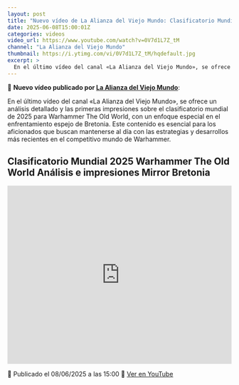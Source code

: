 ```yaml
---
layout: post
title: "Nuevo vídeo de La Alianza del Viejo Mundo: Clasificatorio Mundial 2025 Warhammer The Old World Análisis e impresiones Mirror Bretonia"
date: 2025-06-08T15:00:01Z
categories: videos
video_url: https://www.youtube.com/watch?v=0V7d1L7Z_tM
channel: "La Alianza del Viejo Mundo"
thumbnail: https://i.ytimg.com/vi/0V7d1L7Z_tM/hqdefault.jpg
excerpt: >
  En el último vídeo del canal «La Alianza del Viejo Mundo», se ofrece un análisis detallado y las primeras impresiones sobre el clasificatorio mundial de 2025 para Warhammer The Old World, con un enfoque especial en el enfrentamiento espejo de Bretonia. Este contenido es esencial para los aficionados que buscan mantenerse al día con las estrategias y desarrollos más recientes en el competitivo mundo de Warhammer.
---
```


🎥 **Nuevo vídeo publicado por [La Alianza del Viejo Mundo](https://www.youtube.com/channel/UClg_z1cKlfVTHVOPK2kzZhQ)**:

En el último vídeo del canal «La Alianza del Viejo Mundo», se ofrece un análisis detallado y las primeras impresiones sobre el clasificatorio mundial de 2025 para Warhammer The Old World, con un enfoque especial en el enfrentamiento espejo de Bretonia. Este contenido es esencial para los aficionados que buscan mantenerse al día con las estrategias y desarrollos más recientes en el competitivo mundo de Warhammer.

## Clasificatorio Mundial 2025 Warhammer The Old World Análisis e impresiones Mirror Bretonia

<iframe width="100%" height="400" src="https://www.youtube.com/embed/0V7d1L7Z_tM" frameborder="0" allowfullscreen></iframe>

📅 Publicado el 08/06/2025 a las 15:00
🔗 [Ver en YouTube](https://www.youtube.com/watch?v=0V7d1L7Z_tM)
